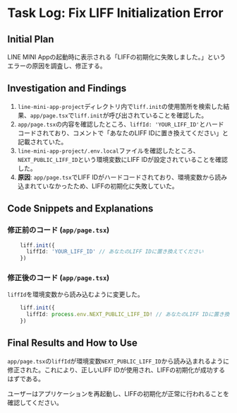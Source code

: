 # Task Log: Fix LIFF Initialization Error

## Initial Plan

LINE MINI Appの起動時に表示される「LIFFの初期化に失敗しました。」というエラーの原因を調査し、修正する。

## Investigation and Findings

1.  `line-mini-app-project`ディレクトリ内で`liff.init`の使用箇所を検索した結果、`app/page.tsx`で`liff.init`が呼び出されていることを確認した。
2.  `app/page.tsx`の内容を確認したところ、`liffId: 'YOUR_LIFF_ID'`とハードコードされており、コメントで「あなたのLIFF IDに置き換えてください」と記載されていた。
3.  `line-mini-app-project/.env.local`ファイルを確認したところ、`NEXT_PUBLIC_LIFF_ID`という環境変数にLIFF IDが設定されていることを確認した。
4.  **原因**: `app/page.tsx`でLIFF IDがハードコードされており、環境変数から読み込まれていなかったため、LIFFの初期化に失敗していた。

## Code Snippets and Explanations

### 修正前のコード (`app/page.tsx`)

```typescript
    liff.init({
      liffId: 'YOUR_LIFF_ID' // あなたのLIFF IDに置き換えてください
    })
```

### 修正後のコード (`app/page.tsx`)

`liffId`を環境変数から読み込むように変更した。

```typescript
    liff.init({
      liffId: process.env.NEXT_PUBLIC_LIFF_ID! // あなたのLIFF IDに置き換えてください
    })
```

## Final Results and How to Use

`app/page.tsx`の`liffId`が環境変数`NEXT_PUBLIC_LIFF_ID`から読み込まれるように修正された。これにより、正しいLIFF IDが使用され、LIFFの初期化が成功するはずである。

ユーザーはアプリケーションを再起動し、LIFFの初期化が正常に行われることを確認してください。
